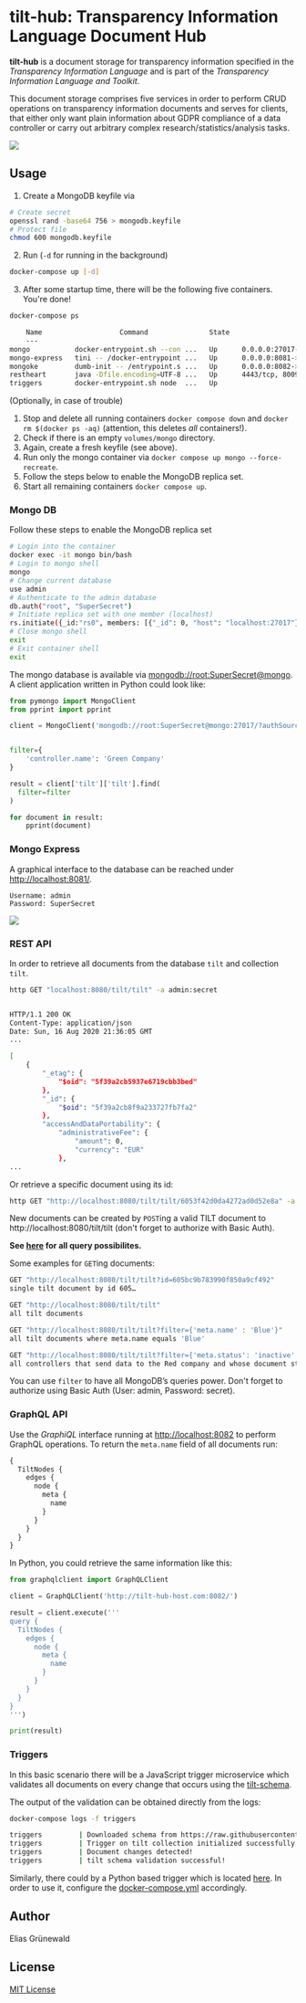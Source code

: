 # tilt-hub: Transparency Information Language Document Hub

**tilt-hub** is a document storage for transparency information specified in the *Transparency Information Language* and is part of the _Transparency Information Language and Toolkit_.

This document storage comprises five services in order to perform CRUD operations on transparency information documents and serves for clients, that either only want plain information about GDPR compliance of a data controller or carry out arbitrary complex research/statistics/analysis tasks.

![](docs/tilt-hub.png)


## Usage

1. Create a MongoDB keyfile via
```bash
# Create secret
openssl rand -base64 756 > mongodb.keyfile
# Protect file
chmod 600 mongodb.keyfile
```


2. Run (`-d` for running in the background)
```bash
docker-compose up [-d]
```

3. After some startup time, there will be the following five containers. You're done!
```bash
docker-compose ps

    Name                   Command               State                                      Ports
    ---
mongo           docker-entrypoint.sh --con ...   Up      0.0.0.0:27017->27017/tcp, 0.0.0.0:27018->27018/tcp, 0.0.0.0:27019->27019/tcp
mongo-express   tini -- /docker-entrypoint ...   Up      0.0.0.0:8081->8081/tcp
mongoke         dumb-init -- /entrypoint.s ...   Up      0.0.0.0:8082->80/tcp
restheart       java -Dfile.encoding=UTF-8 ...   Up      4443/tcp, 8009/tcp, 0.0.0.0:8080->8080/tcp
triggers        docker-entrypoint.sh node  ...   Up
```

(Optionally, in case of trouble) 

1. Stop and delete all running containers `docker compose down` and `docker rm $(docker ps -aq)` (attention, this deletes _all_ containers!).
2. Check if there is an empty `volumes/mongo` directory.
3. Again, create a fresh keyfile (see above).
4. Run only the mongo container via `docker compose up mongo --force-recreate`.
5. Follow the steps below to enable the MongoDB replica set.
6. Start all remaining containers `docker compose up`.


### Mongo DB 

Follow these steps to enable the MongoDB replica set
```bash
# Login into the container
docker exec -it mongo bin/bash
# Login to mongo shell
mongo
# Change current database
use admin
# Authenticate to the admin database
db.auth("root", "SuperSecret")
# Initiate replica set with one member (localhost)
rs.initiate({_id:"rs0", members: [{"_id": 0, "host": "localhost:27017"}]})
# Close mongo shell
exit
# Exit container shell
exit
```



The mongo database is available via [mongodb://root:SuperSecret@mongo](). A client application written in Python could look like:

```python
from pymongo import MongoClient
from pprint import pprint

client = MongoClient('mongodb://root:SuperSecret@mongo:27017/?authSource=admin&readPreference=primary')


filter={
    'controller.name': 'Green Company'
}

result = client['tilt']['tilt'].find(
  filter=filter
)

for document in result:
    pprint(document)
```

### Mongo Express
A graphical interface to the database can be reached under [http://localhost:8081/]().
```
Username: admin
Password: SuperSecret
```
![](docs/mongo-express.png)

### REST API
In order to retrieve all documents from the database `tilt` and collection `tilt`.
```bash
http GET "localhost:8080/tilt/tilt" -a admin:secret


HTTP/1.1 200 OK
Content-Type: application/json
Date: Sun, 16 Aug 2020 21:36:05 GMT
...

[
    {
        "_etag": {
            "$oid": "5f39a2cb5937e6719cbb3bed"
        },
        "_id": {
            "$oid": "5f39a2cb8f9a233727fb7fa2"
        },
        "accessAndDataPortability": {
            "administrativeFee": {
                "amount": 0,
                "currency": "EUR"
            },
...
```

Or retrieve a specific document using its id:

```bash
http GET "http://localhost:8080/tilt/tilt/6053f42d0da4272ad0d52e8a" -a admin:secret
```

New documents can be created by `POST`ing a valid TILT document to http://localhost:8080/tilt/tilt (don't forget to authorize with Basic Auth).

**See [here](https://restheart.org/docs/v3/quick-reference/) for all query possibilites.**

Some examples for `GET`ing documents:

```bash
GET "http://localhost:8080/tilt/tilt?id=605bc9b783990f850a9cf492"
single tilt document by id 605…

GET "http://localhost:8080/tilt/tilt"
all tilt documents

GET "http://localhost:8080/tilt/tilt?filter={'meta.name' : 'Blue'}"
all tilt documents where meta.name equals 'Blue'

GET "http://localhost:8080/tilt/tilt?filter={'meta.status': 'inactive', 'dataDisclosed.recipients.name': 'Red'}"
all controllers that send data to the Red company and whose document status is inactive
```

You can use `filter` to have all MongoDB’s queries power.
Don't forget to authorize using Basic Auth (User: admin, Password: secret).


### GraphQL API
Use the _GraphiQL_ interface running at [http://localhost:8082]() to perform GraphQL operations. To return the `meta.name` field of all documents run:
```graphql
{
  TiltNodes {
    edges {
      node {
        meta {
          name
        }
      }
    }
  }
}
```

In Python, you could retrieve the same information like this:

```python
from graphqlclient import GraphQLClient

client = GraphQLClient('http://tilt-hub-host.com:8082/')

result = client.execute('''
query {
  TiltNodes {
    edges {
      node {
        meta {
          name
        }
      }
    }
  }
}
''')

print(result)
```


### Triggers
In this basic scenario there will be a JavaScript trigger microservice which validates all documents on every change that occurs using the [tilt-schema](https://github.com/Transparency-Information-Language/schema).

The output of the validation can be obtained directly from the logs:

```bash
docker-compose logs -f triggers

triggers         | Downloaded schema from https://raw.githubusercontent.com/Transparency-Information-Language/schema/master/tilt-schema.json
triggers         | Trigger on tilt collection initialized successfully!
triggers         | Document changes detected!
triggers         | tilt schema validation successful!
```

Similarly, there could by a Python based trigger which is located [here](./triggers/python). In order to use it, configure the [docker-compose.yml](./docker-compose.yml) accordingly.


## Author
Elias Grünewald

## License
[MIT License](LICENSE)
